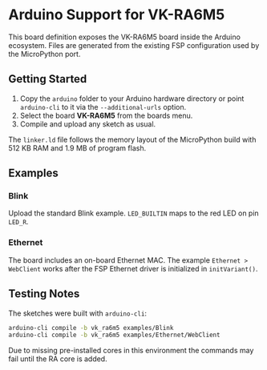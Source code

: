 # Arduino Support for VK-RA6M5

This board definition exposes the VK-RA6M5 board inside the Arduino ecosystem.
Files are generated from the existing FSP configuration used by the
MicroPython port.

## Getting Started

1. Copy the `arduino` folder to your Arduino hardware directory or point
   `arduino-cli` to it via the `--additional-urls` option.
2. Select the board **VK-RA6M5** from the boards menu.
3. Compile and upload any sketch as usual.

The `linker.ld` file follows the memory layout of the MicroPython build with
512&nbsp;KB RAM and 1.9&nbsp;MB of program flash.

## Examples

### Blink

Upload the standard Blink example. `LED_BUILTIN` maps to the red LED
on pin `LED_R`.

### Ethernet

The board includes an on-board Ethernet MAC. The example
`Ethernet > WebClient` works after the FSP Ethernet driver is
initialized in `initVariant()`.

## Testing Notes

The sketches were built with `arduino-cli`:

```bash
arduino-cli compile -b vk_ra6m5 examples/Blink
arduino-cli compile -b vk_ra6m5 examples/Ethernet/WebClient
```

Due to missing pre-installed cores in this environment the commands may
fail until the RA core is added.
